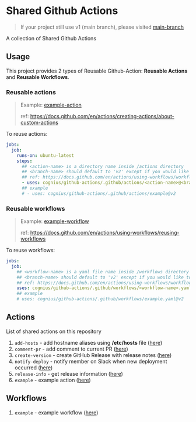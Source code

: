 # Shared Github Actions

> If your project still use v1 (main branch),
> please visited [main-branch](https://github.com/cognius/github-actions/tree/main)

A collection of Shared Github Actions

## Usage

This project provides 2 types of Reusable Github-Action:
**Reusable Actions** and **Reusable Workflows**.

### Reusable actions

> Example: [example-action][example-action-path]
> 
> ref: https://docs.github.com/en/actions/creating-actions/about-custom-actions

To reuse actions:

```yaml
jobs:
  job:
    runs-on: ubuntu-latest
    steps:
      ## <action-name> is a directory name inside /actions directory
      ## <branch-name> should default to 'v2' except if you would like to test your working actions
      ## ref: https://docs.github.com/en/actions/using-workflows/workflow-syntax-for-github-actions#example-using-a-public-action-in-a-subdirectory
      - uses: cognius/github-actions/.github/actions/<action-name>@<branch-name>
      ## example
      # - uses: cognius/github-actions/.github/actions/example@v2
```

### Reusable workflows

> Example: [example-workflow][example-workflow-path]
> 
> ref: https://docs.github.com/en/actions/using-workflows/reusing-workflows

To reuse workflows:

```yaml
jobs:
  job:
    ## <workflow-name> is a yaml file name inside /workflows directory
    ## <branch-name> should default to 'v2' except if you would like to test your working workflow
    ## ref: https://docs.github.com/en/actions/using-workflows/workflow-syntax-for-github-actions#jobsjob_iduses
    uses: cognius/github-actions/.github/workflows/<workflow-name>.yaml@<branch-name>
    ## example
    # uses: cognius/github-actions/.github/workflows/example.yaml@v2
```

## Actions

List of shared actions on this repository

1. `add-hosts` - add hostname aliases using **/etc/hosts** file ([here][add-hosts-action-path])
2. `comment-pr` - add comment to current PR ([here][comment-pr-action-path])
3. `create-version` - create GitHub Release with release notes ([here][create-version-action-path])
4. `notify-deploy` - notify member on Slack when new deployment occurred ([here][notify-deploy-action-path])
5. `release-info` - get release information ([here][release-info-action-path])
6. `example` - example action ([here][example-action-path])

[add-hosts-action-path]: ./.github/actions/add-hosts/README.md
[comment-pr-action-path]: ./.github/actions/comment-pr/README.md
[create-version-action-path]: ./.github/actions/create-version/README.md
[notify-deploy-action-path]: ./.github/actions/notify-deploy/README.md
[release-info-action-path]: ./.github/actions/release-info/README.md
[example-action-path]: ./.github/actions/example/README.md

## Workflows

1. `example` - example workflow ([here][example-workflow-path])

[example-workflow-path]: ./.github/workflows/README.md

